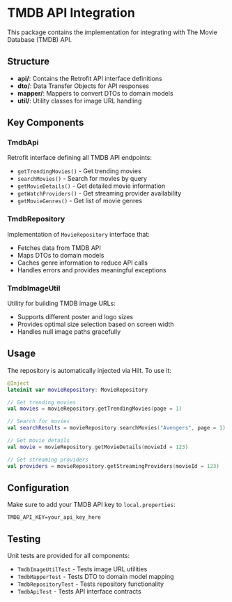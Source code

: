 # TMDB API Integration

This package contains the implementation for integrating with The Movie Database (TMDB) API.

## Structure

- **api/**: Contains the Retrofit API interface definitions
- **dto/**: Data Transfer Objects for API responses
- **mapper/**: Mappers to convert DTOs to domain models
- **util/**: Utility classes for image URL handling

## Key Components

### TmdbApi
Retrofit interface defining all TMDB API endpoints:
- `getTrendingMovies()` - Get trending movies
- `searchMovies()` - Search for movies by query
- `getMovieDetails()` - Get detailed movie information
- `getWatchProviders()` - Get streaming provider availability
- `getMovieGenres()` - Get list of movie genres

### TmdbRepository
Implementation of `MovieRepository` interface that:
- Fetches data from TMDB API
- Maps DTOs to domain models
- Caches genre information to reduce API calls
- Handles errors and provides meaningful exceptions

### TmdbImageUtil
Utility for building TMDB image URLs:
- Supports different poster and logo sizes
- Provides optimal size selection based on screen width
- Handles null image paths gracefully

## Usage

The repository is automatically injected via Hilt. To use it:

```kotlin
@Inject
lateinit var movieRepository: MovieRepository

// Get trending movies
val movies = movieRepository.getTrendingMovies(page = 1)

// Search for movies
val searchResults = movieRepository.searchMovies("Avengers", page = 1)

// Get movie details
val movie = movieRepository.getMovieDetails(movieId = 123)

// Get streaming providers
val providers = movieRepository.getStreamingProviders(movieId = 123)
```

## Configuration

Make sure to add your TMDB API key to `local.properties`:
```
TMDB_API_KEY=your_api_key_here
```

## Testing

Unit tests are provided for all components:
- `TmdbImageUtilTest` - Tests image URL utilities
- `TmdbMapperTest` - Tests DTO to domain model mapping
- `TmdbRepositoryTest` - Tests repository functionality
- `TmdbApiTest` - Tests API interface contracts